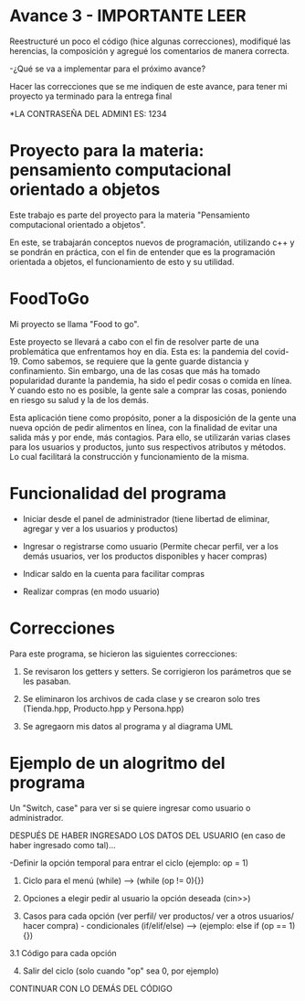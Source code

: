 # Avance 3 - IMPORTANTE LEER
Reestructuré un poco el código (hice algunas correcciones), modifiqué las herencias, la composición y agregué los comentarios de manera correcta.

-¿Qué se va a implementar para el próximo avance?

Hacer las correcciones que se me indiquen de este avance, para tener mi proyecto ya terminado para la entrega final

*LA CONTRASEÑA DEL ADMIN1 ES: 1234

# Proyecto para la materia: pensamiento computacional orientado a objetos
Este trabajo es parte del proyecto para la materia "Pensamiento computacional orientado a objetos".

En este, se trabajarán conceptos nuevos de programación, utilizando c++ y se pondrán en práctica, con el fin de entender que es la programación orientada a objetos, el funcionamiento de esto y su utilidad.

# FoodToGo
Mi proyecto se llama "Food to go".

Este proyecto se llevará a cabo con el fin de resolver parte de una problemática que enfrentamos hoy en día. Esta es: la pandemia del covid-19.
Como sabemos, se requiere que la gente guarde distancia y confinamiento. Sin embargo, una de las cosas que más ha tomado popularidad durante la pandemia, ha sido el pedir cosas o comida en línea. Y cuando esto no es posible, la gente sale a comprar las cosas, poniendo en riesgo su salud y la de los demás.

Esta aplicación tiene como propósito, poner a la disposición de la gente una nueva opción de pedir alimentos en línea, con la finalidad de evitar una salida más y por ende, más contagios.
Para ello, se utilizarán varias clases para los usuarios y productos, junto sus respectivos atributos y métodos. Lo cual facilitará la construcción y funcionamiento de la misma.

# Funcionalidad del programa

- Iniciar desde el panel de administrador (tiene libertad de eliminar, agregar y ver a los usuarios y productos)

- Ingresar o registrarse como usuario (Permite checar perfil, ver a los demás usuarios, ver los productos disponibles y hacer compras)

- Indicar saldo en la cuenta para facilitar compras

- Realizar compras (en modo usuario)


# Correcciones

Para este programa, se hicieron las siguientes correcciones:

1. Se revisaron los getters y setters. Se corrigieron los parámetros que se les pasaban.

2. Se eliminaron los archivos de cada clase y se crearon solo tres (Tienda.hpp, Producto.hpp y Persona.hpp)

3. Se agregaorn mis datos al programa y al diagrama UML


# Ejemplo de un alogritmo del programa

Un "Switch, case" para ver si se quiere ingresar como usuario o administrador.

DESPUÉS DE HABER INGRESADO LOS DATOS DEL USUARIO (en caso de haber ingresado como tal)...

-Definir la opción temporal para entrar el ciclo (ejemplo: op = 1)

   1. Ciclo para el menú (while) --> (while (op != 0){})
   
   2. Opciones a elegir
      pedir al usuario la opción deseada (cin>>)
      
   3. Casos para cada opción (ver perfil/ ver productos/ ver a otros usuarios/ hacer compra) - condicionales (if/elif/else) --> (ejemplo:       else if (op == 1){}) 
   
   3.1 Código para cada opción
   
   4. Salir del ciclo (solo cuando "op" sea 0, por ejemplo)

CONTINUAR CON LO DEMÁS DEL CÓDIGO
